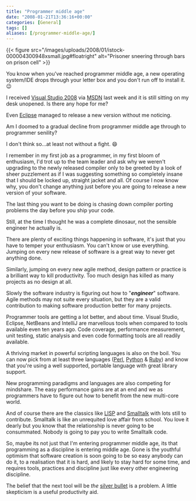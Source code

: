 ```yaml
---
title: "Programmer middle age"
date: "2008-01-21T13:36:16+00:00"
categories: [General]
tags: []
aliases: [/programmer-middle-age/]
---
```


{{< figure src="/images/uploads/2008/01/istock-000004300948xsmall.jpg#floatright" alt="Prisoner sneering through bars on prison cell" >}}

You know when you've reached programmer middle age, a new operating system/IDE drops through your letter box and you don't run off to install it. :wink:

I received [Visual Studio 2008](https://en.wikipedia.org/wiki/Microsoft_Visual_Studio) via [MSDN](http://msdn2.microsoft.com/) last week and it is still sitting on my desk unopened. Is there any hope for me?

Even [Eclipse](http://www.eclipse.org/) managed to release a new version without me noticing.

Am I doomed to a gradual decline from programmer middle age through to programmer senility?

I don't think so...at least not without a fight. :smile:

I remember in my first job as a programmer, in my first bloom of enthusiasm, I'd trot up to the team leader and ask why we weren't upgrading to the newly released compiler only to be greeted by a look of sheer puzzlement as if I was suggesting something so completely insane that I should be locked up, straight jacket and all. Of course I now know why, you don't change anything just before you are going to release a new version of your software.

The last thing you want to be doing is chasing down compiler porting problems the day before you ship your code.

Still, at the time I thought he was a complete dinosaur, not the sensible engineer he actually is.

There are plenty of exciting things happening in software, it's just that you have to temper your enthusiasm. You can't know or use everything. Jumping on every new release of software is a great way to never get anything done.

Similarly, jumping on every new agile method, design pattern or practice is a brilliant way to kill productivity. Too much design has killed as many projects as no design at all.

Slowly the software industry is figuring out how to "<strong><em>engineer</em></strong>" software. Agile methods may not suite every situation, but they are a valid contribution to making software production better for many projects.

Programmer tools are getting a lot better, and about time. Visual Studio, Eclipse, NetBeans and IntelliJ are marvellous tools when compared to tools available even ten years ago. Code coverage, performance measurement, unit testing, static analysis and even code formatting tools are all readily available.

A thriving market in powerful scripting languages is also on the boil. You can now pick from at least three languages ([Perl](http://www.perl.org/), [Python](http://www.python.org/) &amp; [Ruby](http://www.ruby-lang.org/)) and know that you're using a well supported, portable language with great library support.

New programming paradigms and languages are also competing for mindshare. The easy performance gains are at an end and we as programmers have to figure out how to benefit from the new multi-core world.

And of course there are the classics like [LISP](http://lisp.org/) and [Smalltalk](http://www.smalltalk.org/) with lots still to contribute. Smalltalk is like an unrequited love affair from school. You love it dearly but you know that the relationship is never going to be consummated. Nobody is going to pay you to write Smalltalk code.

So, maybe its not just that I'm entering programmer middle age, its that programming as a discipline is entering middle age. Gone is the youthful optimism that software creation is soon going to be so easy anybody can do it, to a realisation that it is hard, and likely to stay hard for some time, and requires tools, practices and discipline just like every other engineering discipline.

The belief that the next tool will be <em>the</em> [silver bullet](https://en.wikipedia.org/wiki/Silver_bullet) is a problem. A little skepticism is a useful productivity aid.
